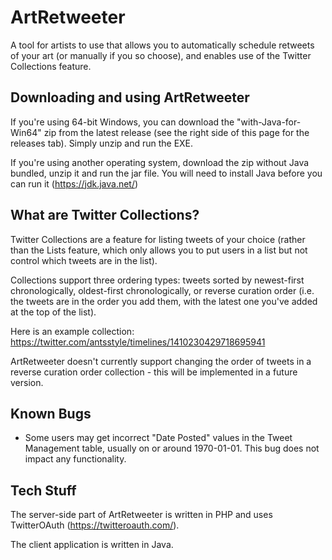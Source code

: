 # ArtRetweeter
A tool for artists to use that allows you to automatically schedule retweets of your art (or manually if you so choose), and enables use of the Twitter Collections feature.

## Downloading and using ArtRetweeter

If you're using 64-bit Windows, you can download the "with-Java-for-Win64" zip from the latest release (see the right side of this page for the releases tab). Simply unzip and run the EXE.

If you're using another operating system, download the zip without Java bundled, unzip it and run the jar file. You will need to install Java before you can run it (https://jdk.java.net/)

## What are Twitter Collections?

Twitter Collections are a feature for listing tweets of your choice (rather than the Lists feature, which only allows you to put users in a list but not control which tweets are in the list).

Collections support three ordering types: tweets sorted by newest-first chronologically, oldest-first chronologically, or reverse curation order (i.e. the tweets are in the order you add them, with the latest one you've added at the top of the list).

Here is an example collection: https://twitter.com/antsstyle/timelines/1410230429718695941

ArtRetweeter doesn't currently support changing the order of tweets in a reverse curation order collection - this will be implemented in a future version.

## Known Bugs

- Some users may get incorrect "Date Posted" values in the Tweet Management table, usually on or around 1970-01-01. This bug does not impact any functionality.

## Tech Stuff

The server-side part of ArtRetweeter is written in PHP and uses TwitterOAuth (https://twitteroauth.com/).

The client application is written in Java.
